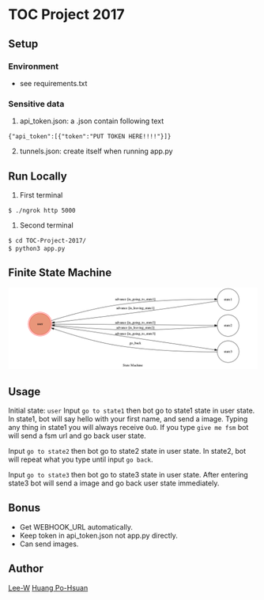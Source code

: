 TOC Project 2017
===

## Setup
### Environment
+ see requirements.txt

### Sensitive data
1. api_token.json: a .json contain following text
```
{"api_token":[{"token":"PUT TOKEN HERE!!!!"}]}
```
2. tunnels.json: create itself when running app.py

## Run Locally
1. First terminal
```
$ ./ngrok http 5000
```
1. Second terminal
```
$ cd TOC-Project-2017/
$ python3 app.py
```

## Finite State Machine
![fsm](./img/show-fsm.png)

## Usage
Initial state: `user`
Input `go to state1` then bot go to state1 state in user state.
In state1, bot will say hello with your first name, and send a image.
Typing any thing in state1 you will always receive `OuO`.
If you type `give me fsm` bot will send a fsm url and go back user state.

Input `go to state2` then bot go to state2 state in user state.
In state2, bot will repeat what you type until input `go back`.

Input `go to state3` then bot go to state3 state in user state.
After entering state3 bot will send a image and go back user state immediately.

## Bonus
+ Get WEBHOOK_URL automatically.
+ Keep token in api_token.json not app.py directly.
+ Can send images.

## Author
[Lee-W](https://github.com/Lee-W)
[Huang Po-Hsuan](https://github.com/aben20807)
